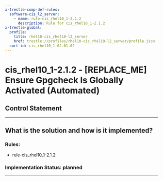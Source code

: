 ```yaml
---
x-trestle-comp-def-rules:
  software-cis_l2_server:
    - name: rule-cis_rhel10_1-2.1.2
      description: Rule for cis_rhel10_1-2.1.2
x-trestle-global:
  profile:
    title: rhel10-cis_rhel10-l2_server
    href: trestle://profiles/rhel10-cis_rhel10-l2_server/profile.json
  sort-id: cis_rhel10_1-02.01.02
---
```


# cis_rhel10_1-2.1.2 - \[REPLACE_ME\] Ensure Gpgcheck Is Globally Activated (Automated)

## Control Statement

______________________________________________________________________

## What is the solution and how is it implemented?

<!-- For implementation status enter one of: implemented, partial, planned, alternative, not-applicable -->

<!-- Note that the list of rules under ### Rules: is read-only and changes will not be captured after assembly to JSON -->

<!-- Add control implementation description here for control: cis_rhel10_1-2.1.2 -->

### Rules:

  - rule-cis_rhel10_1-2.1.2

### Implementation Status: planned

______________________________________________________________________
